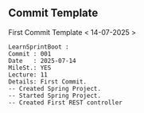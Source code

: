 ## Commit Template

First Commit Template < 14-07-2025 >

    LearnSprintBoot :
    Commit : 001
    Date   : 2025-07-14
    MileSt.: YES
    Lecture: 11
    Details: First Commit.
    -- Created Spring Project.
    -- Started Spring Project.
    -- Created First REST controller